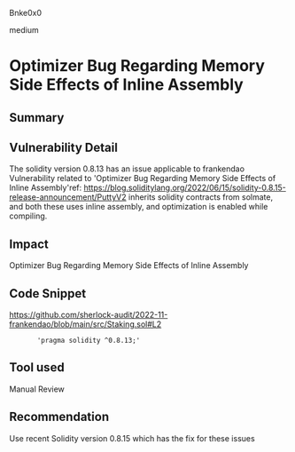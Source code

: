 Bnke0x0

medium

# Optimizer Bug Regarding Memory Side Effects of Inline Assembly

## Summary

## Vulnerability Detail
The solidity version 0.8.13 has an issue applicable to frankendao Vulnerability related to 'Optimizer Bug Regarding Memory Side Effects of Inline Assembly'ref: https://blog.soliditylang.org/2022/06/15/solidity-0.8.15-release-announcement/PuttyV2 inherits solidity contracts from  solmate, and both these uses inline assembly, and optimization is enabled while compiling.

## Impact
Optimizer Bug Regarding Memory Side Effects of Inline Assembly
## Code Snippet
https://github.com/sherlock-audit/2022-11-frankendao/blob/main/src/Staking.sol#L2

           'pragma solidity ^0.8.13;'

## Tool used

Manual Review

## Recommendation
Use recent Solidity version 0.8.15 which has the fix for these issues
